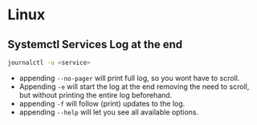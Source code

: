 # Linux

## Systemctl Services Log at the end

```sh
journalctl -u <service>
```

* appending `--no-pager` will print full log, so you wont have to scroll.
* Appending `-e` will start the log at the end removing the need to scroll, but without printing the entire log beforehand.
* appending `-f` will follow (print) updates to the log.
* appending `--help` will let you see all available options.